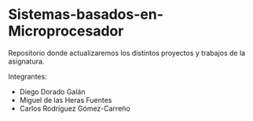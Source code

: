 # Sistemas-basados-en-Microprocesador

Repositorio donde actualizaremos los distintos proyectos y trabajos de la asignatura.

Integrantes:

- Diego Dorado Galán
- Miguel de las Heras Fuentes
- Carlos Rodríguez Gómez-Carreño
